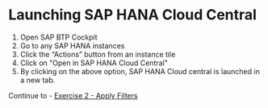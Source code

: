# Launching SAP HANA Cloud Central

1. Open SAP BTP Cockpit
2. Go to any SAP HANA instances
3. Click the “Actions” button from an instance tile
4. Click on "Open in SAP HANA Cloud Central"
5. By clicking on the above option, SAP HANA Cloud central is launched in a new tab.


Continue to - [Exercise 2 - Apply Filters](../ex1/README.md)
